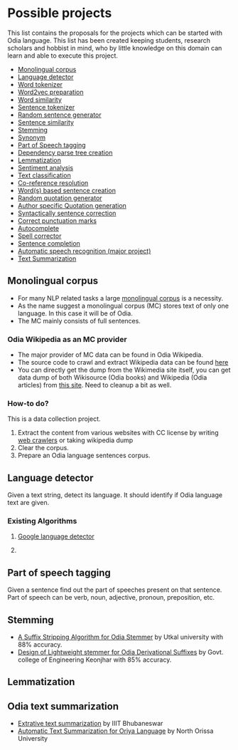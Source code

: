 # Possible projects

This list contains the proposals for the projects which can be started with Odia language. This list has been created keeping students, research scholars and hobbist in mind, who by little knowledge on this domain can learn and able to execute this project.

- [Monolingual corpus](#monolingual-corpus)
- [Language detector](#lang-detector)
- [Word tokenizer](#word-tokenizer)
- [Word2vec preparation](#word2vec)
- [Word similarity](#word-similarity)
- [Sentence tokenizer](#sent-tokenizer)
- [Random sentence generator](#sentence-generator)
- [Sentence similarity](#sentence-similarity)
- [Stemming](#stemming)
- [Synonym](#synonym)
- [Part of Speech tagging](#pos-tag)
- [Dependency parse tree creation](#dep-parse-tree)
- [Lemmatization](#lemmatization)
- [Sentiment analysis](#sentiment-analysis)
- [Text classification](#text-classification)
- [Co-reference resolution](#coref-resolution)
- [Word(s) based sentence creation](#word-based-sentence-generator)
- [Random quotation generator](#quote-generator)
- [Author specific Quotation generation](#auth-quote-generator)
- [Syntactically sentence correction](#sentence-correction)
- [Correct punctuation marks](#punct-correction)
- [Autocomplete](#autocomplete)
- [Spell corrector](#spell-corrector)
- [Sentence completion](#sentence-completion)
- [Automatic speech recognition (major project)](#speech-recognition)
- [Text Summarization](#text-summarization)

## <a name="monolingual-corpus"></a> Monolingual corpus

- For many NLP related tasks a large [monolingual corpus](https://en.wikipedia.org/wiki/Text_corpus) is a necessity.
- As the name suggest a monolingual corpus (MC) stores text of only one language. In this case it will be of Odia.
- The MC mainly consists of full sentences.

### Odia Wikipedia as an MC provider

- The major provider of MC data can be found in Odia Wikipedia.
- The source code to crawl and extract Wikipedia data can be found [here](https://github.com/goru001/nlp-for-odia/tree/master/datasets-preparation)
- You can directly get the dump from the Wikimedia site itself, you can get data dump of both Wikisource (Odia books) and Wikipedia (Odia articles) from [this site](https://dumps.wikimedia.org/backup-index.html). Need to cleanup a bit as well.

### How-to do?

This is a data collection project.  

1. Extract the content from various websites with CC license by writing [web crawlers](https://en.wikipedia.org/wiki/Web_crawler) or taking wikipedia dump  
2. Clear the corpus.  
3. Prepare an Odia language sentences corpus.

## <a name="lang-detector"></a> Language detector

Given a text string, detect its language.
It should identify if Odia language text are given.

### Existing Algorithms

1. [Google language detector](https://github.com/CLD2Owners/cld2)

2.

## <a name="pos-tag"></a> Part of speech tagging

Given a sentence find out the part of speeches present on that sentence.  
Part of speech can be verb, noun, adjective, pronoun, preposition, etc.

## <a name="stemming"></a> Stemming
- [A Suffix Stripping Algorithm for Odia Stemmer](https://docplayer.net/55951889-A-suffix-stripping-algorithm-for-odia-stemmer.html) by Utkal university with 88% accuracy.
- [Design of Lightweight stemmer for Odia Derivational Suffixes](https://ijarcce.com/wp-content/uploads/2012/03/IJARCCE2I-A-Excellent-DESIGN.pdf) by Govt. college of Engineering Keonjhar with 85% accuracy.

## <a name="lemmatization"></a> Lemmatization

## <a name="text-summarization"></a>Odia text summarization
- [Extrative text summarization](https://research.ijais.org/volume1/number3/ijais12-450135.pdf) by IIIT Bhubaneswar
- [Automatic Text Summarization for Oriya Language](https://www.researchgate.net/publication/290977681_Automatic_Text_Summarization_for_Oriya_Language) by North Orissa University
